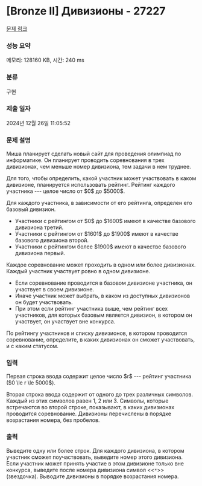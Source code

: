 # [Bronze II] Дивизионы - 27227 

[문제 링크](https://www.acmicpc.net/problem/27227) 

### 성능 요약

메모리: 128160 KB, 시간: 240 ms

### 분류

구현

### 제출 일자

2024년 12월 26일 11:05:52

### 문제 설명

<p style="user-select: auto !important;">Миша планирует сделать новый сайт для проведения олимпиад по информатике. Он планирует проводить соревнования в трех дивизионах, чем меньше номер дивизиона, тем задачи в нем труднее. </p>

<p style="user-select: auto !important;">Для того, чтобы определить, какой участник может участвовать в каком дивизионе, планируется использовать рейтинг. Рейтинг каждого участника --- целое число от $0$ до $5000$. </p>

<p style="user-select: auto !important;">Для каждого участника, в зависимости от его рейтинга, определен его базовый дивизион.</p>

<ul style="user-select: auto !important;">
	<li style="user-select: auto !important;">Участники с рейтингом от $0$ до $1600$ имеют в качестве базового дивизиона третий.</li>
	<li style="user-select: auto !important;">Участники с рейтингом от $1601$ до $1900$ имеют в качестве базового дивизиона второй.</li>
	<li style="user-select: auto !important;">Участники с рейтингом более $1900$ имеют в качестве базового дивизиона первый.</li>
</ul>

<p style="user-select: auto !important;">Каждое соревнование может проходить в одном или более дивизионах. Каждый участник участвует ровно в одном дивизионе. </p>

<ul style="user-select: auto !important;">
	<li style="user-select: auto !important;">Если соревнование проводится в базовом дивизионе участника, он участвует в своем дивизионе.</li>
	<li style="user-select: auto !important;">Иначе участник может выбрать, в каком из доступных дивизионов он будет участвовать.</li>
	<li style="user-select: auto !important;">При этом если рейтинг участника выше, чем рейтинг всех участников, для которых базовым является дивизион, в котором он участвует, он участвует вне конкурса.</li>
</ul>

<p style="user-select: auto !important;">По рейтингу участников и списку дивизионов, в котором проводится соревнование, определите, в каких дивизионах он сможет участвовать, и с каким статусом.</p>

### 입력 

 <p style="user-select: auto !important;">Первая строка ввода содержит целое число $r$  --- рейтинг участника ($0 \le r \le 5000$).</p>

<p style="user-select: auto !important;">Вторая строка ввода содержит от одного до трех различных символов. Каждый из этих символов равен 1, 2 или 3. Символы, которые встречаются во второй строке, показывают, в каких дивизионах проводится соревнование. Дивизионы перечислены в порядке возрастания номера, без пробелов.</p>

### 출력 

 <p style="user-select: auto !important;">Выведите одну или более строк. Для каждого дивизиона, в котором участник сможет поучаствовать, выведите номер этого дивизиона. Если участник может принять участие в этом дивизионе только вне конкурса, выведите после номера дивизиона символ <<<code style="user-select: auto !important;">*</code>>> (звездочка). Выводите дивизионы в порядке возрастания номера.</p>

